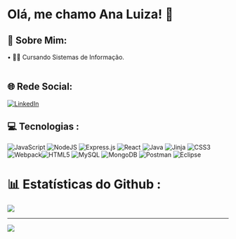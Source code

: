 # Olá, me chamo Ana Luiza! 👋

## 💫 Sobre Mim:
• 👩‍💻 Cursando Sistemas de Informação.<br><br>


## 🌐 Rede Social:
[![LinkedIn](https://img.shields.io/badge/LinkedIn-%230077B5.svg?logo=linkedin&logoColor=white)](https://linkedin.com/in/luizafavacho-dev) 

## 💻 Tecnologias :
![JavaScript](https://img.shields.io/badge/javascript-%23323330.svg?style=for-the-badge&logo=javascript&logoColor=%23F7DF1E)
![NodeJS](https://img.shields.io/badge/node.js-6DA55F?style=for-the-badge&logo=node.js&logoColor=white)
![Express.js](https://img.shields.io/badge/express.js-%23404d59.svg?style=for-the-badge&logo=express&logoColor=%2361DAFB)
![React](https://img.shields.io/badge/React-20232A?style=for-the-badge&logo=react&logoColor=61DAFB) ![Java](https://img.shields.io/badge/java-%23ED8B00.svg?style=for-the-badge&logo=java&logoColor=white) ![Jinja](https://img.shields.io/badge/jinja-white.svg?style=for-the-badge&logo=jinja&logoColor=black) ![CSS3](https://img.shields.io/badge/css3-%231572B6.svg?style=for-the-badge&logo=css3&logoColor=white)  ![Webpack](https://img.shields.io/badge/webpack-%238DD6F9.svg?style=for-the-badge&logo=webpack&logoColor=black)![HTML5](https://img.shields.io/badge/html5-%23E34F26.svg?style=for-the-badge&logo=html5&logoColor=white) ![MySQL](https://img.shields.io/badge/mysql-%2300f.svg?style=for-the-badge&logo=mysql&logoColor=white) ![MongoDB](https://img.shields.io/badge/MongoDB-%234ea94b.svg?style=for-the-badge&logo=mongodb&logoColor=white) ![Postman](https://img.shields.io/badge/Postman-FF6C37?style=for-the-badge&logo=postman&logoColor=white) ![Eclipse](https://img.shields.io/badge/Eclipse-FE7A16.svg?style=for-the-badge&logo=Eclipse&logoColor=white)

# 📊 Estatísticas do Github :
![](https://github-readme-stats.vercel.app/api/top-langs/?username=naluhfvc&theme=dark&hide_border=false&include_all_commits=false&count_private=true&layout=compact)

---
[![](https://visitcount.itsvg.in/api?id=naluhfvc&icon=1&color=1)](https://visitcount.itsvg.in)

